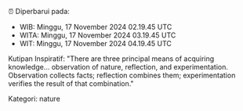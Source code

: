 ⏰ Diperbarui pada:
- WIB: Minggu, 17 November 2024 02.19.45 UTC
- WITA: Minggu, 17 November 2024 03.19.45 UTC
- WIT: Minggu, 17 November 2024 04.19.45 UTC

Kutipan Inspiratif:
"There are three principal means of acquiring knowledge... observation of nature, reflection, and experimentation. Observation collects facts; reflection combines them; experimentation verifies the result of that combination."


Kategori: nature

